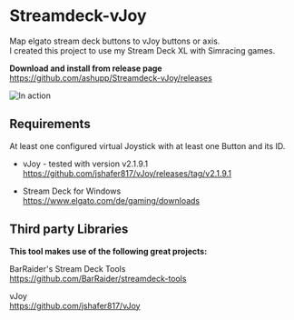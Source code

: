 # Streamdeck-vJoy
Map elgato stream deck buttons to vJoy buttons or axis.  
I created this project to use my Stream Deck XL with Simracing games.

**Download and install from release page**  
https://github.com/ashupp/Streamdeck-vJoy/releases

![In action](Streamdeck-vJoy/doc/img/img1.jpg?raw=true|width=200)

## Requirements

At least one configured virtual Joystick with at least one Button and its ID.

- vJoy - tested with version v2.1.9.1  
https://github.com/jshafer817/vJoy/releases/tag/v2.1.9.1

- Stream Deck for Windows  
https://www.elgato.com/de/gaming/downloads


## Third party Libraries
**This tool makes use of the following great projects:**

BarRaider's Stream Deck Tools  
https://github.com/BarRaider/streamdeck-tools

vJoy  
https://github.com/jshafer817/vJoy
